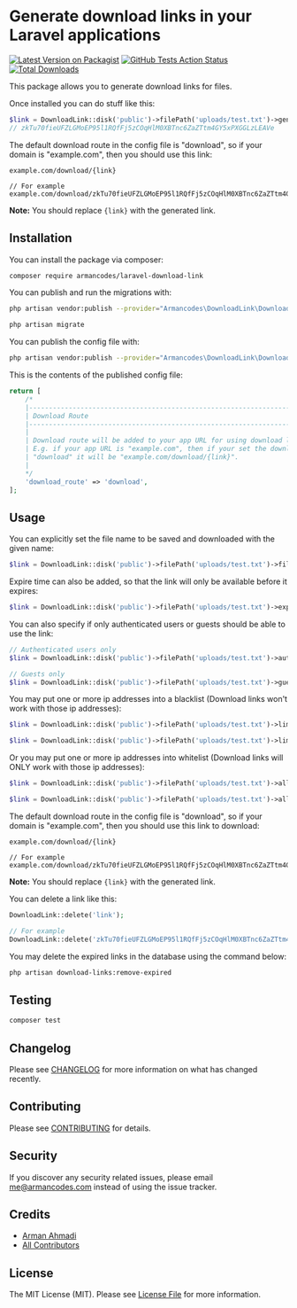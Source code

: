 # Generate download links in your Laravel applications

[![Latest Version on Packagist](https://img.shields.io/packagist/v/armancodes/laravel-download-link)](https://packagist.org/packages/armancodes/laravel-download-link)
[![GitHub Tests Action Status](https://img.shields.io/github/workflow/status/armancodes/laravel-download-link/Tests?label=tests)](https://github.com/armancodes/laravel-download-link/actions?query=workflow%3ATests+branch%3Amaster)
[![Total Downloads](https://img.shields.io/packagist/dt/armancodes/laravel-download-link)](https://packagist.org/packages/armancodes/laravel-download-link)

This package allows you to generate download links for files.

Once installed you can do stuff like this:

```php
$link = DownloadLink::disk('public')->filePath('uploads/test.txt')->generate();
// zkTu70fieUFZLGMoEP95l1RQfFj5zCOqHlM0XBTnc6ZaZTtm4GY5xPXGGLzLEAVe
```

The default download route in the config file is "download", so if your domain is "example.com", then you should use this link:

```
example.com/download/{link}

// For example
example.com/download/zkTu70fieUFZLGMoEP95l1RQfFj5zCOqHlM0XBTnc6ZaZTtm4GY5xPXGGLzLEAVe
```

**Note:** You should replace `{link}` with the generated link.

## Installation

You can install the package via composer:

```bash
composer require armancodes/laravel-download-link
```

You can publish and run the migrations with:

```bash
php artisan vendor:publish --provider="Armancodes\DownloadLink\DownloadLinkServiceProvider" --tag="migrations"

php artisan migrate
```

You can publish the config file with:

```bash
php artisan vendor:publish --provider="Armancodes\DownloadLink\DownloadLinkServiceProvider" --tag="config"
```

This is the contents of the published config file:

```php
return [
    /*
    |--------------------------------------------------------------------------
    | Download Route
    |--------------------------------------------------------------------------
    |
    | Download route will be added to your app URL for using download links.
    | E.g. if your app URL is "example.com", then if your set the download route to
    | "download" it will be "example.com/download/{link}".
    |
    */
    'download_route' => 'download',
];
```

## Usage

You can explicitly set the file name to be saved and downloaded with the given name:

```php
$link = DownloadLink::disk('public')->filePath('uploads/test.txt')->fileName('new-text.txt')->generate();
```

Expire time can also be added, so that the link will only be available before it expires:

```php
$link = DownloadLink::disk('public')->filePath('uploads/test.txt')->expire(now()->addDay())->generate();
```

You can also specify if only authenticated users or guests should be able to use the link:

 ```php
// Authenticated users only
$link = DownloadLink::disk('public')->filePath('uploads/test.txt')->auth()->generate();

// Guests only
$link = DownloadLink::disk('public')->filePath('uploads/test.txt')->guest()->generate();
 ```

You may put one or more ip addresses into a blacklist (Download links won't work with those ip addresses):

```php
$link = DownloadLink::disk('public')->filePath('uploads/test.txt')->limitIp('127.0.0.1')->generate();

$link = DownloadLink::disk('public')->filePath('uploads/test.txt')->limitIp(['127.0.0.1', '127.0.0.2', '127.0.0.3'])->generate();
```

Or you may put one or more ip addresses into whitelist (Download links will ONLY work with those ip addresses):

```php
$link = DownloadLink::disk('public')->filePath('uploads/test.txt')->allowIp('127.0.0.1')->generate();

$link = DownloadLink::disk('public')->filePath('uploads/test.txt')->allowIp(['127.0.0.1', '127.0.0.2', '127.0.0.3'])->generate();
```

The default download route in the config file is "download", so if your domain is "example.com", then you should use this link to download:

```
example.com/download/{link}

// For example
example.com/download/zkTu70fieUFZLGMoEP95l1RQfFj5zCOqHlM0XBTnc6ZaZTtm4GY5xPXGGLzLEAVe
```

**Note:** You should replace `{link}` with the generated link.

You can delete a link like this:

```php
DownloadLink::delete('link');

// For example
DownloadLink::delete('zkTu70fieUFZLGMoEP95l1RQfFj5zCOqHlM0XBTnc6ZaZTtm4GY5xPXGGLzLEAVe');
```

You may delete the expired links in the database using the command below:

```bash
php artisan download-links:remove-expired
```

## Testing

``` bash
composer test
```

## Changelog

Please see [CHANGELOG](CHANGELOG.md) for more information on what has changed recently.

## Contributing

Please see [CONTRIBUTING](.github/CONTRIBUTING.md) for details.

## Security

If you discover any security related issues, please email me@armancodes.com instead of using the issue tracker.

## Credits

- [Arman Ahmadi](https://github.com/armancodes)
- [All Contributors](../../contributors)

## License

The MIT License (MIT). Please see [License File](LICENSE.md) for more information.
